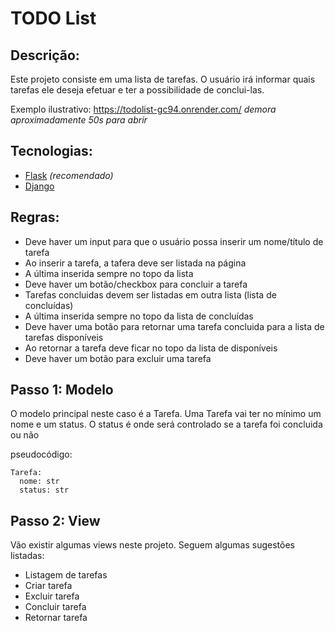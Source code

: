 # TODO List

## Descrição:
Este projeto consiste em uma lista de tarefas. O usuário irá informar quais tarefas ele deseja efetuar e ter a possibilidade de conclui-las.

Exemplo ilustrativo: https://todolist-gc94.onrender.com/
*demora aproximadamente 50s para abrir*

## Tecnologias:
- [Flask](https://flask.palletsprojects.com/en/3.0.x/) *(recomendado)*
- [Django](https://www.djangoproject.com/)

## Regras:
- Deve haver um input para que o usuário possa inserir um nome/título de tarefa
- Ao inserir a tarefa, a tafera deve ser listada na página
- A última inserida sempre no topo da lista
- Deve haver um botão/checkbox para concluir a tarefa
- Tarefas concluidas devem ser listadas em outra lista (lista de concluídas)
- A última inserida sempre no topo da lista de concluídas
- Deve haver uma botão para retornar uma tarefa concluida para a lista de tarefas disponíveis
- Ao retornar a tarefa deve ficar no topo da lista de disponíveis
- Deve haver um botão para excluir uma tarefa


## Passo 1: Modelo
O modelo principal neste caso é a Tarefa. Uma Tarefa vai ter no mínimo um nome e um status. O status é onde será controlado se a tarefa foi concluida ou não

pseudocódigo:
```
Tarefa:
  nome: str
  status: str
```

## Passo 2: View
Vão existir algumas views neste projeto. Seguem algumas sugestões listadas:
- Listagem de tarefas
- Criar tarefa
- Excluir tarefa
- Concluir tarefa
- Retornar tarefa
